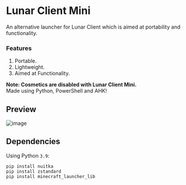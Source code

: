 # Lunar Client Mini
An alternative launcher for Lunar Client which is aimed at portability and functionality.   

### Features
1. Portable.
2. Lightweight.
3. Aimed at Functionality.

**Note: Cosmetics are disabled with Lunar Client Mini.**      
Made using Python, PowerShell and AHK!  


## Preview
![image](https://user-images.githubusercontent.com/41850963/145679957-e35ca6da-903a-4785-869b-5d1eb4325426.png)


## Dependencies
Using Python `3.9`:
```
pip install nuitka
pip install zstandard
pip install minecraft_launcher_lib
```

